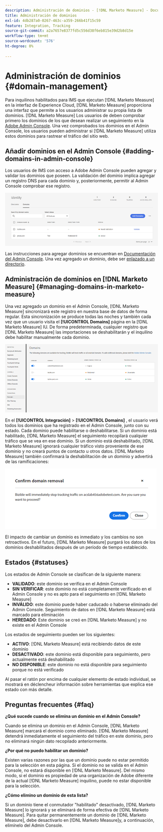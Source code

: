 ```yaml
---
description: Administración de dominios - [!DNL Marketo Measure] - Documentación del producto
title: Administración de dominios
exl-id: 4db287a0-0267-463c-a359-266b41f15c59
feature: Integration, Tracking
source-git-commit: a2a7657e8377fd5c556d38f6eb815e39d2b8d15e
workflow-type: tm+mt
source-wordcount: '576'
ht-degree: 0%

---
```


# Administración de dominios {#domain-management}

Para inquilinos habilitados para IMS que ejecutan [!DNL Marketo Measure] en la interfaz de Experience Cloud, [!DNL Marketo Measure] proporciona una interfaz que permite a los usuarios administrar su propia lista de dominios. [!DNL Marketo Measure] Los usuarios de deben comprobar primero los dominios de los que desean realizar un seguimiento en la [Adobe Admin Console](https://adminconsole.adobe.com/). Una vez comprobados los dominios en el Admin Console, los usuarios pueden administrar si [!DNL Marketo Measure] utiliza estos dominios para rastrear el tráfico del sitio web.

## Añadir dominios en el Admin Console {#adding-domains-in-admin-console}

Los usuarios de IMS con acceso a Adobe Admin Console pueden agregar y validar los dominios que poseen. La validación del dominio implica agregar un registro DNS para cada dominio y, posteriormente, permitir al Admin Console comprobar ese registro.

![](assets/domain-management-1.png)

Las instrucciones para agregar dominios se encuentran en [Documentación del Admin Console](https://helpx.adobe.com/enterprise/using/set-up-identity.html#setup-domains). Una vez agregado un dominio, debe ser [enlazado a un directorio](https://helpx.adobe.com/enterprise/using/set-up-identity.html#link-domains-to-directories).

## Administración de dominios en [!DNL Marketo Measure] {#managing-domains-in-marketo-measure}

Una vez agregado un dominio en el Admin Console, [!DNL Marketo Measure] sincronizará este registro en nuestra base de datos de forma regular. Esta sincronización se produce todas las noches y también cada vez que un usuario visita el **[!UICONTROL Domains]** página en la [!DNL Marketo Measure] IU. De forma predeterminada, cualquier registro que [!DNL Marketo Measure] las importaciones se deshabilitarán y el inquilino debe habilitar manualmente cada dominio.

![](assets/domain-management-2.png)

En el **[!UICONTROL Integración]** > **[!UICONTROL Domains]** , el usuario verá todos los dominios que ha registrado en el Admin Console, junto con su estado. Cada dominio puede habilitarse o deshabilitarse. Si un dominio está habilitado, [!DNL Marketo Measure] el seguimiento recopilará cualquier tráfico que se vea en ese dominio. Si un dominio está deshabilitado, [!DNL Marketo Measure] ignorará cualquier tráfico visto proveniente de ese dominio y no creará puntos de contacto u otros datos. [!DNL Marketo Measure] también confirmará la deshabilitación de un dominio y advertirá de las ramificaciones:

![](assets/domain-management-3.png)

El impacto de cambiar un dominio es inmediato y los cambios no son retroactivos. En el futuro, [!DNL Marketo Measure] purgará los datos de los dominios deshabilitados después de un período de tiempo establecido.

## Estados {#statuses}

Los estados de Admin Console se clasifican de la siguiente manera:

* **VALIDADO**: este dominio se verifica en el Admin Console
* **SIN VERIFICAR**: este dominio no está completamente verificado en el Admin Console y no es apto para el seguimiento en [!DNL Marketo Measure]
* **INVÁLIDO**: este dominio puede haber caducado o haberse eliminado del Admin Console. Seguimiento de datos en [!DNL Marketo Measure] está marcado para eliminación
* **HEREDADO**: Este dominio se creó en [!DNL Marketo Measure] y no existe en el Admin Console

Los estados de seguimiento pueden ser los siguientes:

* **ACTIVO**: [!DNL Marketo Measure] está recibiendo datos de este dominio
* **DESACTIVADO**: este dominio está disponible para seguimiento, pero actualmente está deshabilitado
* **NO DISPONIBLE**: este dominio no está disponible para seguimiento porque no está verificado

Al pasar el ratón por encima de cualquier elemento de estado individual, se mostrará en déclencheur información sobre herramientas que explica ese estado con más detalle.

## Preguntas frecuentes {#faq}

**¿Qué sucede cuando se elimina un dominio en el Admin Console?**

Cuando se elimina un dominio en el Admin Console, [!DNL Marketo Measure] marcará el dominio como eliminado. [!DNL Marketo Measure] detendrá inmediatamente el seguimiento del tráfico en este dominio, pero no eliminará ningún dato recopilado anteriormente.

**¿Por qué no puedo habilitar un dominio?**

Existen varias razones por las que un dominio puede no estar permitido para la selección en esta página. Si el dominio no se valida en el Admin Console, no estará disponible en [!DNL Marketo Measure]. Del mismo modo, si el dominio es propiedad de una organización de Adobe diferente de la actual [!DNL Marketo Measure] inquilino, puede no estar disponible para la selección.

**¿Cómo elimino un dominio de esta lista?**

Si un dominio tiene el conmutador &quot;habilitado&quot; desactivado, [!DNL Marketo Measure] lo ignorará y se eliminará de forma efectiva de [!DNL Marketo Measure]. Para quitar permanentemente un dominio de [!DNL Marketo Measure], debe desactivarlo en [!DNL Marketo Measure]y, a continuación, elimínelo del Admin Console.
